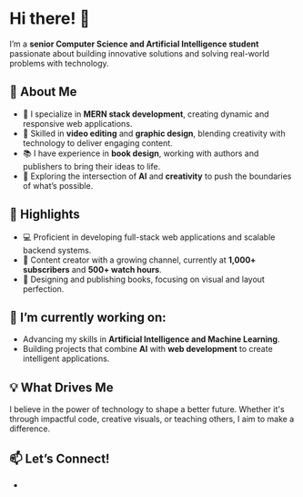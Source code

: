 # Hi there! 👋

I’m a **senior Computer Science and Artificial Intelligence student** passionate about building innovative solutions and solving real-world problems with technology.  

## 🚀 About Me  
- 🔭 I specialize in **MERN stack development**, creating dynamic and responsive web applications.  
- 🎥 Skilled in **video editing** and **graphic design**, blending creativity with technology to deliver engaging content.  
- 📚 I have experience in **book design**, working with authors and publishers to bring their ideas to life.  
- 🎨 Exploring the intersection of **AI** and **creativity** to push the boundaries of what’s possible.  

## 🌟 Highlights  
- 💻 Proficient in developing full-stack web applications and scalable backend systems.  
- 🎥 Content creator with a growing channel, currently at **1,000+ subscribers** and **500+ watch hours**.  
- 📖 Designing and publishing books, focusing on visual and layout perfection.  

## 🌱 I’m currently working on:  
- Advancing my skills in **Artificial Intelligence and Machine Learning**.  
- Building projects that combine **AI** with **web development** to create intelligent applications.  

## 💡 What Drives Me  
I believe in the power of technology to shape a better future. Whether it's through impactful code, creative visuals, or teaching others, I aim to make a difference.  

## 📫 Let’s Connect!  
- 


